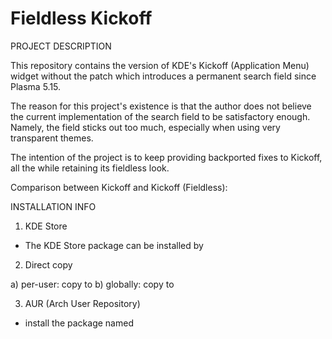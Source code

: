 # Fieldless Kickoff

PROJECT DESCRIPTION

This repository contains the version of KDE's Kickoff (Application Menu) widget without the patch which introduces a permanent search field since Plasma 5.15.

The reason for this project's existence is that the author does not believe the current implementation of the search field to be satisfactory enough. Namely, the field sticks out too much, especially when using very transparent themes.

The intention of the project is to keep providing backported fixes to Kickoff, all the while retaining its fieldless look. 


Comparison between Kickoff and Kickoff (Fieldless):


INSTALLATION INFO

1) KDE Store

- The KDE Store package can be installed by

2) Direct copy

a) per-user: copy to 
b) globally: copy to 

3) AUR (Arch User Repository)

- install the package named
